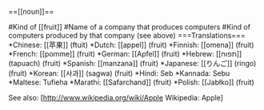 ==[[noun]]==

#Kind of [[fruit]]
#Name of a company that produces computers
#Kind of computers produced by that company (see above)
===Translations===
*Chinese: [[苹果]] (ftuit)
*Dutch: [[appel]] (fruit)
*Finnish: [[omena]] (fruit)
*French: [[pomme]] (fruit)
*German: [[Apfel]] (fruit)
*Hebrew: [[תפוח]] (tapuach) (fruit)
*Spanish: [[manzana]] (fruit)
*Japanese: [[りんご]] (ringo) (fruit)
*Korean: [[사과]] (sagwa) (fruit)
*Hindi: Seb
*Kannada: Sebu
*Maltese: Tufieha
*Marathi: [[Safarchand]] (fruit)
*Polish: [[Jabłko]] (fruit)


See also: [http://www.wikipedia.org/wiki/Apple Wikipedia: Apple]